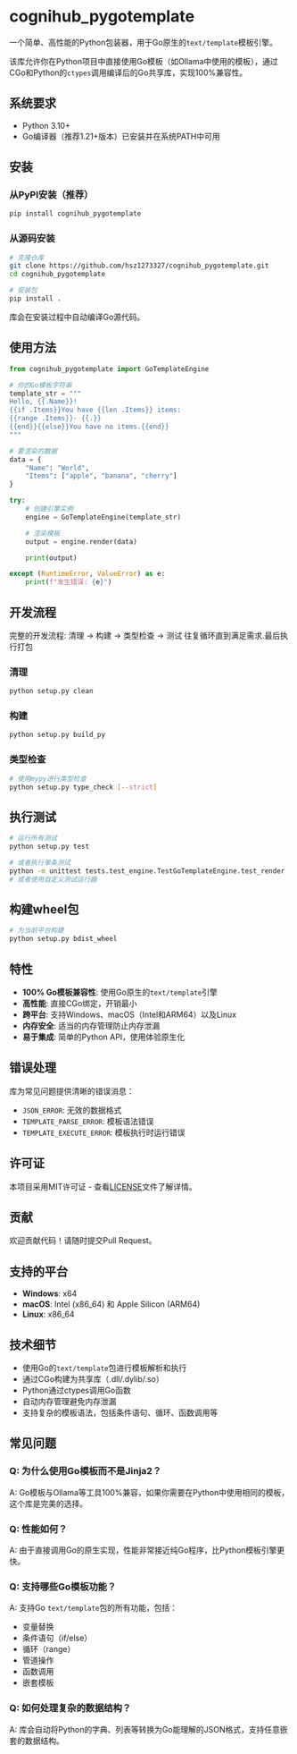 # cognihub_pygotemplate

一个简单、高性能的Python包装器，用于Go原生的`text/template`模板引擎。

该库允许你在Python项目中直接使用Go模板（如Ollama中使用的模板），通过CGo和Python的`ctypes`调用编译后的Go共享库，实现100%兼容性。

## 系统要求

- Python 3.10+
- Go编译器（推荐1.21+版本）已安装并在系统PATH中可用

## 安装

### 从PyPI安装（推荐）

```bash
pip install cognihub_pygotemplate
```

### 从源码安装

```bash
# 克隆仓库
git clone https://github.com/hsz1273327/cognihub_pygotemplate.git
cd cognihub_pygotemplate

# 安装包
pip install .
```

库会在安装过程中自动编译Go源代码。

## 使用方法

```python
from cognihub_pygotemplate import GoTemplateEngine

# 你的Go模板字符串
template_str = """
Hello, {{.Name}}!
{{if .Items}}You have {{len .Items}} items:
{{range .Items}}- {{.}}
{{end}}{{else}}You have no items.{{end}}
"""

# 要渲染的数据
data = {
    "Name": "World",
    "Items": ["apple", "banana", "cherry"]
}

try:
    # 创建引擎实例
    engine = GoTemplateEngine(template_str)

    # 渲染模板
    output = engine.render(data)

    print(output)

except (RuntimeError, ValueError) as e:
    print(f"发生错误: {e}")
```

## 开发流程

完整的开发流程: 清理 -> 构建 -> 类型检查 -> 测试
往复循环直到满足需求.最后执行打包

### 清理

```bash
python setup.py clean
```

### 构建

```bash
python setup.py build_py
```

### 类型检查

```bash
# 使用mypy进行类型检查
python setup.py type_check [--strict]
```

## 执行测试

```bash
# 运行所有测试
python setup.py test

# 或者执行单条测试
python -m unittest tests.test_engine.TestGoTemplateEngine.test_render
# 或者使用自定义测试运行器
```

## 构建wheel包

```bash
# 为当前平台构建
python setup.py bdist_wheel
```

## 特性

- **100% Go模板兼容性**: 使用Go原生的`text/template`引擎
- **高性能**: 直接CGo绑定，开销最小
- **跨平台**: 支持Windows、macOS（Intel和ARM64）以及Linux
- **内存安全**: 适当的内存管理防止内存泄漏
- **易于集成**: 简单的Python API，使用体验原生化

## 错误处理

库为常见问题提供清晰的错误消息：

- `JSON_ERROR`: 无效的数据格式
- `TEMPLATE_PARSE_ERROR`: 模板语法错误
- `TEMPLATE_EXECUTE_ERROR`: 模板执行时运行错误

## 许可证

本项目采用MIT许可证 - 查看[LICENSE](LICENSE)文件了解详情。

## 贡献

欢迎贡献代码！请随时提交Pull Request。

## 支持的平台

- **Windows**: x64
- **macOS**: Intel (x86_64) 和 Apple Silicon (ARM64)
- **Linux**: x86_64

## 技术细节

- 使用Go的`text/template`包进行模板解析和执行
- 通过CGo构建为共享库（.dll/.dylib/.so）
- Python通过ctypes调用Go函数
- 自动内存管理避免内存泄漏
- 支持复杂的模板语法，包括条件语句、循环、函数调用等

## 常见问题

### Q: 为什么使用Go模板而不是Jinja2？

A: Go模板与Ollama等工具100%兼容，如果你需要在Python中使用相同的模板，这个库是完美的选择。

### Q: 性能如何？

A: 由于直接调用Go的原生实现，性能非常接近纯Go程序，比Python模板引擎更快。

### Q: 支持哪些Go模板功能？

A: 支持Go `text/template`包的所有功能，包括：

- 变量替换
- 条件语句（if/else）
- 循环（range）
- 管道操作
- 函数调用
- 嵌套模板

### Q: 如何处理复杂的数据结构？

A: 库会自动将Python的字典、列表等转换为Go能理解的JSON格式，支持任意嵌套的数据结构。
